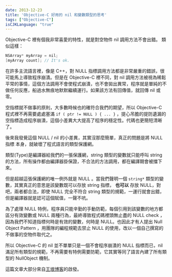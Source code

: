 ```yaml
---
date: 2013-12-23
title: 'Objective-C 好用的 nil 和變數類型的思考'
tags: ["Objective-C"]
isCJKLanguage: "true"
---
```


Objective-C 裡有個我非常喜愛的特性，就是對空物件 nil 調用方法不會出錯。
類似這樣：

```cpp
NSArray* myArray = nil;
[myArray count]; // It's ok.
```

在許多主流語言裡，像是 C++，對 NULL 指標調用方法都是非常嚴重的錯誤，很可能馬上導致程序崩潰。但是在 Objective-C 裡不同，對 nil 調用方法被視為稀鬆平常的事情，這個方法調用不會使程式崩潰，也不會拋出異常，程序就是單純的不做任何反應，船過水無痕地默默繼續運行。如果該方法有回傳值，就回傳 nil 或零。

空指標就不做事的原則，大多數時候也的確符合我們的期望，所以 Objective-C 程式裡不再需要處處塞滿 `if ( ptr != NULL ) { ... }` ，提心吊膽的提防遺漏的空指標造成程序崩潰，這個小差異大大提高了程序的穩定性。代碼也更簡短清晰了。

後來我發覺這個 NULL / nil 的小差異，其實沒那麼簡單，真正的問題是將 NULL 指標 本身，就破壞了程式語言的類型保護網。

類型(Type)是編譯器給我們的一張保護網，string 類型的變數就只能呼叫 string 的方法，所有操作都由編譯器掛保證，不合法的方法調用，都在編譯期會被擋下來。

但是超越這張保護網的唯一例外就是 NULL 。當我們聲明一個 `string*` 類型的變數，其實真正的意思是該變數既可以存放 string 指標， **也可以** 存放 NULL，對吧，兩者都合法，即使 NULL 完全不符合 string 類型的規範，一運行就會出錯，但是編譯器就是認可這個賦值，一聲不吭。

為了處理 NULL 特例，程序員只能辛勤的手動防範，每個引用到該變數的地方都區分有效變數或 NULL 兩種行為，最終導致程式碼裡頭無止盡的 NULL check ，因為我們不知道指標何時是有效的變數，何時是 NULL。也因此才有人提出 Null Object Pattern ，用團隊的編程規範去禁止 NULL 的使用，改以一個自己撰寫的不做事的空物件取代之。

所以 Objective-C 的 nil 並不單單只是一個不會程序崩潰的 NULL 指標而已，nil 滿足所有類型的規範，不再需要有特例需要防範，它其實等同了語言內建了所有類型的 NullObject 機制。

這篇文章大部分來自[王垠博客](http://www.yinwang.org/)的啟發。

